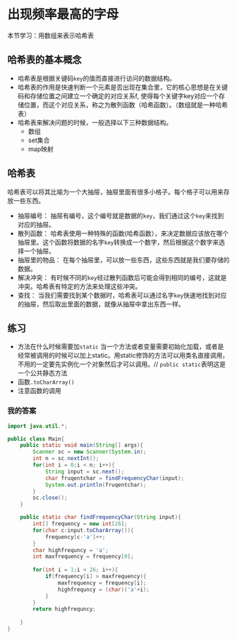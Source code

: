 # 出现频率最高的字母
本节学习：用数组来表示哈希表
## 哈希表的基本概念
* 哈希表是根据关键码`key`的值而直接进行访问的数据结构。
* 哈希表的作用是快速判断一个元素是否出现在集合里，它的核心思想是在关键码和存储位置之间建立一个确定的对应关系f, 使得每个关键字key对应一个存储位置，而这个对应关系，称之为散列函数（哈希函数）。（数组就是一种哈希表）
* 哈希表来解决问题的时候，一般选择以下三种数据结构。
  - 数组
  - set集合
  - map映射
## 哈希表
哈希表可以将其比喻为一个大抽屉，抽屉里面有很多小格子。每个格子可以用来存放一些东西。
* 抽屉编号： 抽屉有编号，这个编号就是数据的`key`，我们通过这个`key`来找到对应的抽屉。
* 散列函数： 哈希表使用一种特殊的函数(哈希函数），来决定数据应该放在哪个抽屉里。这个函数将数据的名字`key`转换成一个数字，然后根据这个数字来选择一个抽屉。
* 抽屉里的物品： 在每个抽屉里，可以放一些东西，这些东西就是我们要存储的数据。
* 解决冲突： 有时候不同的`key`经过散列函数后可能会得到相同的编号，这就是冲突。哈希表有特定的方法来处理这些冲突。
* 查找： 当我们需要找到某个数据时，哈希表可以通过名字`key`快速地找到对应的抽屉，然后取出里面的数据，就像从抽屉中拿出东西一样。

## 练习
* 方法在什么时候需要加`static`
  当一个方法或者变量需要初始化加载，或者是经常被调用的时候可以加上static。用static修饰的方法可以用类名直接调用，不用的一定要先实例化一个对象然后才可以调用。//      `public static`表明这是一个公共静态方法
* 函数`.toCharArray()`
* 注意函数的调用
### 我的答案
``` java
import java.util.*;

public class Main{
    public static void main(String[] args){
        Scanner sc = new Scanner(System.in);
        int n = sc.nextInt();
        for(int i = 0;i < n; i++){
            String input = sc.next();
            char fruqentchar = findFrequencyChar(input);
            System.out.println(fruqentchar);
        }
        sc.close();
    }

    public static char findFrequencyChar(String input){
        int[] frequency = new int[26];
        for(char c:input.toCharArray()){
            frequency[c-'a']++;
        }
        char highfrequncy = 'a';
        int maxfrequency = frequency[0];
        
        for(int i = 1;i < 26; i++){
            if(frequency[i] > maxfrequency){
                maxfrequency = frequency[i];
                highfrequncy = (char)('a'+i);
            }
        }
        return highfrequncy;
        
    }
}
```

